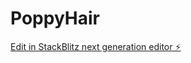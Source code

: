 # PoppyHair

[Edit in StackBlitz next generation editor ⚡️](https://stackblitz.com/~/github.com/Jhamilton67/PoppyHair)